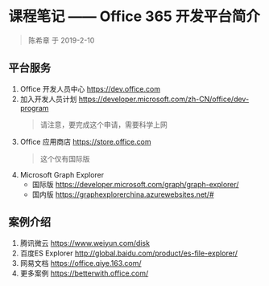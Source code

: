 # 课程笔记 —— Office 365 开发平台简介

> 陈希章 于 2019-2-10

## 平台服务

1. Office 开发人员中心 <https://dev.office.com>
1. 加入开发人员计划 <https://developer.microsoft.com/zh-CN/office/dev-program>
    > 请注意，要完成这个申请，需要科学上网
1. Office 应用商店 <https://store.office.com>
    > 这个仅有国际版
1. Microsoft Graph Explorer
    * 国际版 <https://developer.microsoft.com/graph/graph-explorer/>
    * 国内版 <https://graphexplorerchina.azurewebsites.net/#>

## 案例介绍

1. 腾讯微云 <https://www.weiyun.com/disk>
1. 百度ES Explorer <http://global.baidu.com/product/es-file-explorer/>
1. 网易文档 <https://office.qiye.163.com/>
1. 更多案例 <https://betterwith.office.com/>